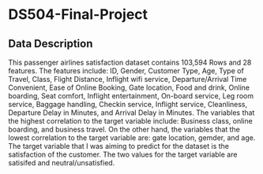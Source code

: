 # DS504-Final-Project
## Data Description
This passenger airlines satisfaction dataset contains 103,594 Rows and 28 features. The features include: ID, Gender, Customer Type, Age, Type of Travel, Class, Flight Distance, Inflight wifi service, Departure/Arrival Time Convenient, Ease of Online Booking, Gate location, Food and drink, Online boarding, Seat comfort, Inflight entertainment, On-board service, Leg room service, Baggage handling, Checkin service, Inflight service, Cleanliness, Departure Delay in Minutes, and Arrival Delay in Minutes. The variables that the highest correlation to the target variable include: Business class, online boarding, and business travel. On the other hand, the variables that the lowest correlation to the target variable are: gate location, gemder, and age. The target variable that I was aiming to predict for the dataset is the satisfaction of the customer. The two values for the target variable are satisifed and neutral/unsatisfied. 
